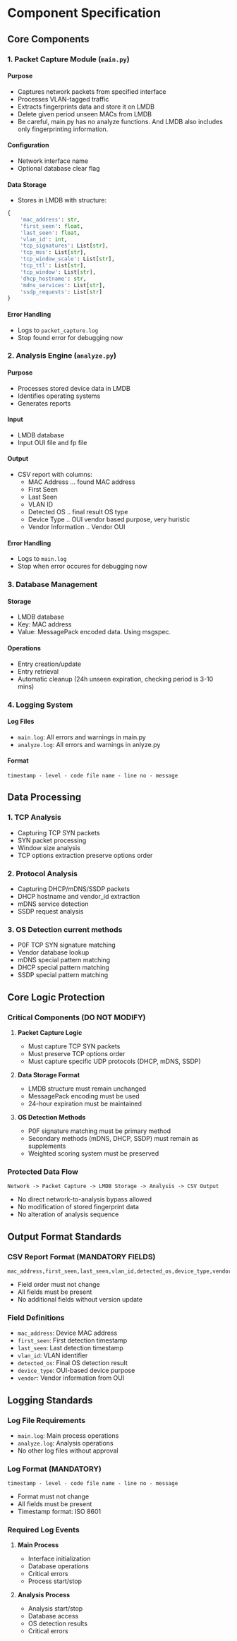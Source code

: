 # Component Specification

## Core Components

### 1. Packet Capture Module (`main.py`)
#### Purpose
- Captures network packets from specified interface
- Processes VLAN-tagged traffic
- Extracts fingerprints data and store it on LMDB
- Delete given period unseen MACs from LMDB
- Be careful, main.py has no analyze functions. And LMDB also includes only fingerprinting information.


#### Configuration
- Network interface name
- Optional database clear flag

#### Data Storage
- Stores in LMDB with structure:
```python
{
    'mac_address': str,
    'first_seen': float,
    'last_seen': float,
    'vlan_id': int,
    'tcp_signatures': List[str],
    'tcp_mss': List[str],
    'tcp_window_scale': List[str],
    'tcp_ttl': List[str],
    'tcp_window': List[str],
    'dhcp_hostname': str,
    'mdns_services': List[str],
    'ssdp_requests': List[str]
}
```

#### Error Handling
- Logs to `packet_capture.log`
- Stop found error for debugging now

### 2. Analysis Engine (`analyze.py`)
#### Purpose
- Processes stored device data in LMDB
- Identifies operating systems
- Generates reports

#### Input
- LMDB database
- Input OUI file and fp file

#### Output
- CSV report with columns:
  - MAC Address ... found MAC address
  - First Seen
  - Last Seen
  - VLAN ID
  - Detected OS .. final result OS type
  - Device Type .. OUI vendor based purpose, very huristic
  - Vendor Information .. Vendor OUI

#### Error Handling
- Logs to `main.log`
- Stop when error occures for debugging now

### 3. Database Management
#### Storage
- LMDB database
- Key: MAC address
- Value: MessagePack encoded data. Using msgspec.

#### Operations
- Entry creation/update
- Entry retrieval
- Automatic cleanup (24h unseen expiration, checking period is 3-10 mins)

### 4. Logging System
#### Log Files
- `main.log`: All errors and warnings in main.py
- `analyze.log`: All errors and warnings in anlyze.py

#### Format
```
timestamp - level - code file name - line no - message
```

## Data Processing

### 1. TCP Analysis
- Capturing TCP SYN packets
- SYN packet processing
- Window size analysis
- TCP options extraction preserve options order

### 2. Protocol Analysis
- Capturing DHCP/mDNS/SSDP packets
- DHCP hostname and vendor_id extraction
- mDNS service detection
- SSDP request analysis

### 3. OS Detection current methods
- P0F TCP SYN signature matching
- Vendor database lookup
- mDNS special pattern matching
- DHCP special pattern matching
- SSDP special pattern matching

## Core Logic Protection

### Critical Components (DO NOT MODIFY)
1. **Packet Capture Logic**
   - Must capture TCP SYN packets
   - Must preserve TCP options order
   - Must capture specific UDP protocols (DHCP, mDNS, SSDP)

2. **Data Storage Format**
   - LMDB structure must remain unchanged
   - MessagePack encoding must be used
   - 24-hour expiration must be maintained

3. **OS Detection Methods**
   - P0F signature matching must be primary method
   - Secondary methods (mDNS, DHCP, SSDP) must remain as supplements
   - Weighted scoring system must be preserved

### Protected Data Flow
```
Network -> Packet Capture -> LMDB Storage -> Analysis -> CSV Output
```
- No direct network-to-analysis bypass allowed
- No modification of stored fingerprint data
- No alteration of analysis sequence

## Output Format Standards

### CSV Report Format (MANDATORY FIELDS)
```csv
mac_address,first_seen,last_seen,vlan_id,detected_os,device_type,vendor
```
- Field order must not change
- All fields must be present
- No additional fields without version update

### Field Definitions
- `mac_address`: Device MAC address
- `first_seen`: First detection timestamp
- `last_seen`: Last detection timestamp
- `vlan_id`: VLAN identifier
- `detected_os`: Final OS detection result
- `device_type`: OUI-based device purpose
- `vendor`: Vendor information from OUI

## Logging Standards

### Log File Requirements
- `main.log`: Main process operations
- `analyze.log`: Analysis operations
- No other log files without approval

### Log Format (MANDATORY)
```
timestamp - level - code file name - line no - message
```
- Format must not change
- All fields must be present
- Timestamp format: ISO 8601

### Required Log Events
1. **Main Process**
   - Interface initialization
   - Database operations
   - Critical errors
   - Process start/stop

2. **Analysis Process**
   - Analysis start/stop
   - Database access
   - OS detection results
   - Critical errors

